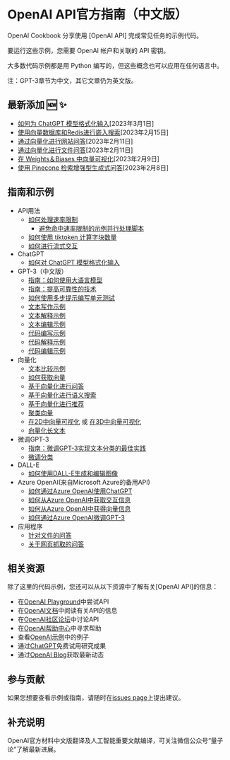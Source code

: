 # OpenAI API官方指南（中文版）

OpenAI Cookbook 分享使用 [OpenAI API] 完成常见任务的示例代码。

要运行这些示例，您需要 OpenAI 帐户和关联的 API 密钥。

大多数代码示例都是用 Python 编写的，但这些概念也可以应用在任何语言中。

注：GPT-3章节为中文，其它文章仍为英文版。

## 最新添加 🆕 ✨

- [如何为 ChatGPT 模型格式化输入](examples/How_to_format_inputs_to_ChatGPT_models.ipynb)[2023年3月1日]
- [使用向量数据库和Redis进行嵌入搜索](https://github.com/openai/openai-cookbook/tree/main/examples/vector_databases/redis)[2023年2月15日]
- [通过向量化进行网站问答](https://github.com/openai/openai-cookbook/tree/main/apps/web-crawl-q-and-a)[2023年2月11日]
- [通过向量化进行文件问答](https://github.com/openai/openai-cookbook/tree/main/apps/file-q-and-a)[2023年2月11日]
- [在 Weights＆Biases 中向量可视化](https://github.com/openai/openai-cookbook/blob/main/examples/Visualizing_embeddings_in_W%26B.ipynb)[2023年2月9日]
- [使用 Pinecone 检索增强型生成式问答](https://github.com/openai/openai-cookbook/blob/main/examples/vector_databases/pinecone/Gen_QA.ipynb)[2023年2月8日]

## 指南和示例

- API用法
  - [如何处理速率限制](examples/How_to_handle_rate_limits.ipynb)
    - [避免命中速率限制的示例并行处理脚本](examples/api_request_parallel_processor.py)
  - [如何使用 tiktoken 计算字块数量](examples/How_to_count_tokens_with_tiktoken.ipynb)
  - [如何进行流式交互](examples/How_to_stream_completions.ipynb)
- ChatGPT
  - [如何对 ChatGPT 模型格式化输入](examples/How_to_format_inputs_to_ChatGPT_models.ipynb)
- GPT-3（中文版）
  - [指南：如何使用大语言模型](how_to_work_with_large_language_models.md)
  - [指南：提高可靠性的技术](techniques_to_improve_reliability.md)
  - [如何使用多步提示编写单元测试](examples/Unit_test_writing_using_a_multi-step_prompt.ipynb)
  - [文本写作示例](text_writing_examples.md)
  - [文本解释示例](text_explanation_examples.md)
  - [文本编辑示例](text_editing_examples.md)
  - [代码编写示例](code_writing_examples.md)
  - [代码解释示例](code_explanation_examples.md)
  - [代码编辑示例](code_editing_examples.md)
- 向量化
  - [文本比较示例](text_comparison_examples.md)
  - [如何获取向量](examples/Get_embeddings.ipynb)
  - [基于向量化进行问答](examples/Question_answering_using_embeddings.ipynb)
  - [基于向量化进行语义搜索](examples/Semantic_text_search_using_embeddings.ipynb)
  - [基于向量化进行推荐](examples/Recommendation_using_embeddings.ipynb)
  - [聚类向量](examples/Clustering.ipynb)
  - [在2D中向量可视化](examples/Visualizing_embeddings_in_2D.ipynb) 或 [在3D中向量可视化](examples/Visualizing_embeddings_in_3D.ipynb)
  - [向量化长文本](examples/Embedding_long_inputs.ipynb)
- 微调GPT-3
  - [指南：微调GPT-3实现文本分类的最佳实践](https://docs.google.com/document/d/1rqj7dkuvl7Byd5KQPUJRxc19BJt8wo0yHNwK84KfU3Q/edit)
  - [微调分类](examples/Fine-tuned_classification.ipynb)
- DALL-E
  - [如何使用DALL-E生成和编辑图像](examples/dalle/Image_generations_edits_and_variations_with_DALL-E.ipynb)
- Azure OpenAI(来自Microsoft Azure的备用API)
  - [如何通过Azure OpenAI使用ChatGPT](examples/azure/chat.ipynb)
  - [如何从Azure OpenAI中获取交互信息](examples/azure/completions.ipynb)
  - [如何从Azure OpenAI中获得向量信息](examples/azure/embeddings.ipynb)
  - [如何通过Azure OpenAI微调GPT-3](examples/azure/finetuning.ipynb)
- 应用程序
  - [针对文件的问答](apps/file-q-and-a/)
  - [关于网页抓取的问答](apps/web-crawl-q-and-a)

## 相关资源

除了这里的代码示例，您还可以从以下资源中了解有关[OpenAI API]的信息：

- 在[OpenAI Playground](https://beta.openai.com/playground)中尝试API
- 在[OpenAI文档](https://platform.openai.com/docs/introduction)中阅读有关API的信息
- 在[OpenAI社区论坛](https://community.openai.com/top?period=monthly)中讨论API
- 在[OpenAI帮助中心](https://help.openai.com/en/)中寻求帮助
- 查看[OpenAI示例](https://beta.openai.com/examples)中的例子
- 通过[ChatGPT](https://chat.openai.com/)免费试用研究成果
- 通过[OpenAI Blog](https://openai.com/blog/)获取最新动态

## 参与贡献

如果您想要查看示例或指南，请随时在[issues page](https://github.com/bytechina/openai-cookbook-zh/issues)上提出建议。

## 补充说明
OpenAI官方材料中文版翻译及人工智能重要文献编译，可关注微信公众号“量子论”了解最新进展。
